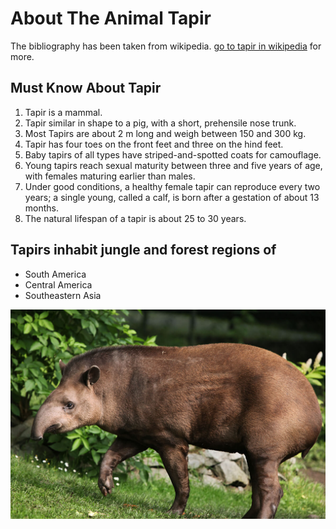 # About The Animal Tapir
The bibliography has been taken from wikipedia. [go to tapir in wikipedia](https://en.wikipedia.org/wiki/Tapir) for more.

## Must Know About Tapir
1. Tapir is a mammal.
2. Tapir similar in shape to a pig, with a short, prehensile nose trunk.
3. Most Tapirs are about 2 m long and weigh between 150 and 300 kg.
4. Tapir has four toes on the front feet and three on the hind feet.
5. Baby tapirs of all types have striped-and-spotted coats for camouflage.
6. Young tapirs reach sexual maturity between three and five years of age, with females maturing earlier than males.
7. Under good conditions, a healthy female tapir can reproduce every two years; a single young, called a calf, is born after a gestation      of about 13 months.
8. The natural lifespan of a tapir is about 25 to 30 years.

## Tapirs inhabit jungle and forest regions of
- South America
- Central America
- Southeastern Asia

![Image of Tapir](/images/Tapir.jpg)



 





